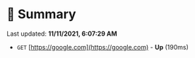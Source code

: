 # 📖 Summary
Last updated: **11/11/2021, 6:07:29 AM**

- `GET` [https://google.com](https://google.com) - **Up** (190ms)
